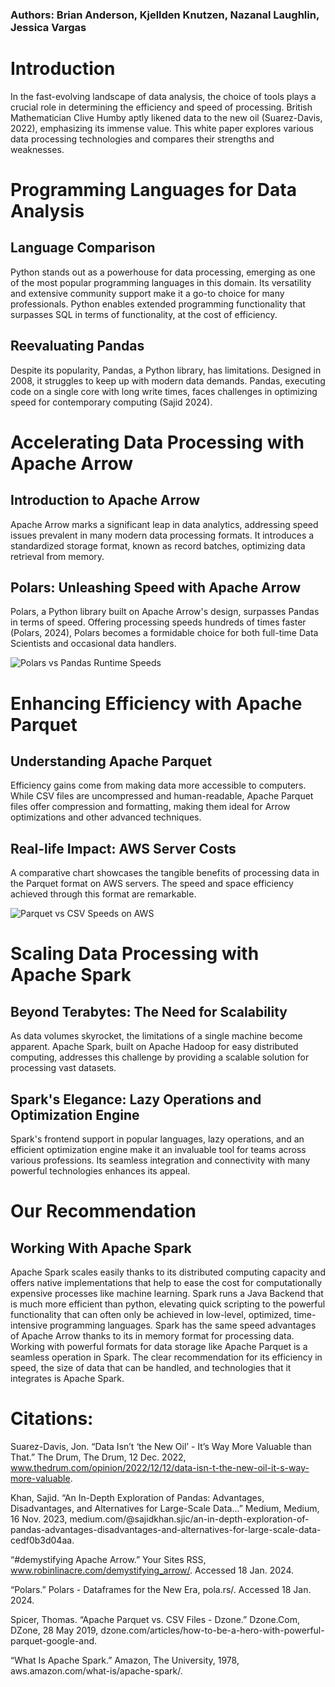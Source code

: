 ### Authors: Brian Anderson, Kjellden Knutzen, Nazanal Laughlin, Jessica Vargas 
# Introduction

In the fast-evolving landscape of data analysis, the choice of tools plays a
crucial role in determining the efficiency and speed of processing. British
Mathematician Clive Humby aptly likened data to the new oil (Suarez-Davis,
2022), emphasizing its immense value. This white paper explores various data
processing technologies and compares their strengths and weaknesses.

# Programming Languages for Data Analysis

## Language Comparison

Python stands out as a powerhouse for data processing, emerging as one of the
most popular programming languages in this domain. Its versatility and extensive
community support make it a go-to choice for many professionals. Python enables
extended programming functionality that surpasses SQL in terms of functionality,
at the cost of efficiency.

## Reevaluating Pandas

Despite its popularity, Pandas, a Python library, has limitations. Designed in
2008, it struggles to keep up with modern data demands. Pandas, executing code
on a single core with long write times, faces challenges in optimizing speed for
contemporary computing (Sajid 2024).

# Accelerating Data Processing with Apache Arrow

## Introduction to Apache Arrow

Apache Arrow marks a significant leap in data analytics, addressing speed issues
prevalent in many modern data processing formats. It introduces a standardized
storage format, known as record batches, optimizing data retrieval from memory.

## Polars: Unleashing Speed with Apache Arrow

Polars, a Python library built on Apache Arrow's design, surpasses Pandas in
terms of speed. Offering processing speeds hundreds of times faster (Polars,
2024), Polars becomes a formidable choice for both full-time Data Scientists and
occasional data handlers.

![Polars vs Pandas Runtime Speeds](https://pola.rs/_astro/perf-illustration.842c8328_2dRYyE.svg)

# Enhancing Efficiency with Apache Parquet

## Understanding Apache Parquet

Efficiency gains come from making data more accessible to computers. While CSV
files are uncompressed and human-readable, Apache Parquet files offer
compression and formatting, making them ideal for Arrow optimizations and other
advanced techniques.

## Real-life Impact: AWS Server Costs

A comparative chart showcases the tangible benefits of processing data in the
Parquet format on AWS servers. The speed and space efficiency achieved through
this format are remarkable.

![Parquet vs CSV Speeds on AWS](https://cdn-images-1.medium.com/max/750/1*Tmw-dLB3m74Uv-cCCTph2Q.png)

# Scaling Data Processing with Apache Spark

## Beyond Terabytes: The Need for Scalability

As data volumes skyrocket, the limitations of a single machine become apparent.
Apache Spark, built on Apache Hadoop for easy distributed computing, addresses
this challenge by providing a scalable solution for processing vast datasets.

## Spark's Elegance: Lazy Operations and Optimization Engine

Spark's frontend support in popular languages, lazy operations, and an efficient
optimization engine make it an invaluable tool for teams across various
professions. Its seamless integration and connectivity with many powerful
technologies enhances its appeal.

# Our Recommendation

## Working With Apache Spark

Apache Spark scales easily thanks to its distributed computing capacity and
offers native implementations that help to ease the cost for computationally
expensive processes like machine learning. Spark runs a Java Backend that is
much more efficient than python, elevating quick scripting to the powerful
functionality that can often only be achieved in low-level, optimized,
time-intensive programming languages. Spark has the same speed advantages of
Apache Arrow thanks to its in memory format for processing data. Working with
powerful formats for data storage like Apache Parquet is a seamless operation in
Spark. The clear recommendation for its efficiency in speed, the size of data
that can be handled, and technologies that it integrates is Apache Spark.

# Citations:

Suarez-Davis, Jon. “Data Isn’t ‘the New Oil’ - It’s Way More Valuable than
That.” The Drum, The Drum, 12 Dec. 2022,
www.thedrum.com/opinion/2022/12/12/data-isn-t-the-new-oil-it-s-way-more-valuable.

Khan, Sajid. “An In-Depth Exploration of Pandas: Advantages, Disadvantages, and
Alternatives for Large-Scale Data...” Medium, Medium, 16 Nov. 2023,
medium.com/@sajidkhan.sjic/an-in-depth-exploration-of-pandas-advantages-disadvantages-and-alternatives-for-large-scale-data-cedf0b3d04aa.

“#demystifying Apache Arrow.” Your Sites RSS,
www.robinlinacre.com/demystifying_arrow/. Accessed 18 Jan. 2024.

“Polars.” Polars - Dataframes for the New Era, pola.rs/. Accessed 18 Jan. 2024.

Spicer, Thomas. “Apache Parquet vs. CSV Files - Dzone.” Dzone.Com, DZone, 28 May
2019, dzone.com/articles/how-to-be-a-hero-with-powerful-parquet-google-and.

“What Is Apache Spark.” Amazon, The University, 1978,
aws.amazon.com/what-is/apache-spark/.
